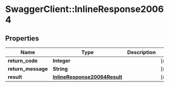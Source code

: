 # SwaggerClient::InlineResponse20064

## Properties
Name | Type | Description | Notes
------------ | ------------- | ------------- | -------------
**return_code** | **Integer** |  | [optional] 
**return_message** | **String** |  | [optional] 
**result** | [**InlineResponse20064Result**](InlineResponse20064Result.md) |  | [optional] 


